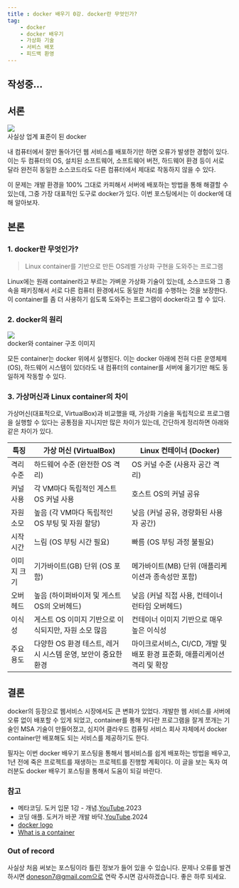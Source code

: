 ```yaml
---
title : docker 배우기 0강. docker란 무엇인가?
tag:
    - docker
    - docker 배우기
    - 가상화 기술
    - 서비스 배포
    - 피드백 환영
---
```


## 작성중...


## 서론

<div class="card mb-3">
    <img class="card-img-top" src="https://i.namu.wiki/i/We8eAU4H5r63cQaif1PXCWc3jFJ1pYMekix1_qlgnkzfyeHj1W4D8mppFL8s-pt0uHkPMWNxwTwJlhhEtTgUWeIxSQcAXVd31Gz83qmF58VDSLjAikYkKj0LGeR8eCqbuCgwwdMbbbjvEyVSmbEE1A.svg"/>
    <div class="card-body bg-light">
        <div class="card-text">
            사실상 업계 표준이 된 docker
        </div>
    </div>
</div>

내 컴퓨터에서 잘만 돌아가던 웹 서비스를 배포하기만 하면 오류가 발생한 경험이 있다. 이는 두 컴퓨터의 OS, 설치된 소프트웨어, 소프트웨어 버전, 하드웨어 환경 등이 서로 달라 완전히 동일한 소스코드라도 다른 컴퓨터에서 제대로 작동하지 않을 수 있다.

이 문제는 개발 환경을 100% 그대로 카피해서 서버에 배포하는 방법을 통해 해결할 수 있는데, 그중 가장 대표적인 도구로 docker가 있다. 이번 포스팅에서는 이 docker에 대해 알아보자.

## 본론

### 1. docker란 무엇인가?

> Linux container를 기반으로 만든 OS레벨 가상화 구현을 도와주는 프로그램

Linux에는 원래 container라고 부르는 가벼운 가상화 기술이 있는데, 소스코드와 그 종속을 패키징해서 서로 다른 컴퓨터 환경에서도 동일한 처리를 수행하는 것을 보장한다. 이 container를 좀 더 사용하기 쉽도록 도와주는 프로그램이 docker라고 할 수 있다.

### 2. docker의 원리

<div class="card mb-3">
    <img class="card-img-top" src="https://www.docker.com/app/uploads/2021/11/container-what-is-container-1110x961.png"/>
    <div class="card-body bg-light">
        <div class="card-text">
            docker와 container 구조 이미지
        </div>
    </div>
</div>

모든 container는 docker 위에서 실행된다. 이는 docker 아래에 전혀 다른 운영체제(OS), 하드웨어 시스템이 있더라도 내 컴퓨터의 container를 서버에 옮기기만 해도 동일하게 작동할 수 있다.

### 3. 가상머신과 Linux container의 차이

가상머신(대표적으로, VirtualBox)과 비교했을 때, 가상화 기술을 독립적으로 프로그램을 실행할 수 있다는 공통점을 지니지만 많은 차이가 있는데, 간단하게 정리하면 아래와 같은 차이가 있다.

| 특징     | 가상 머신 (VirtualBox)                    | Linux 컨테이너 (Docker)                            |
| ------ | ------------------------------------- | ---------------------------------------------- |
| 격리 수준  | 하드웨어 수준 (완전한 OS 격리)                   | OS 커널 수준 (사용자 공간 격리)                           |
| 커널 사용  | 각 VM마다 독립적인 게스트 OS 커널 사용              | 호스트 OS의 커널 공유                                  |
| 자원 소모  | 높음 (각 VM마다 독립적인 OS 부팅 및 자원 할당)        | 낮음 (커널 공유, 경량화된 사용자 공간)                        |
| 시작 시간  | 느림 (OS 부팅 시간 필요)                      | 빠름 (OS 부팅 과정 불필요)                              |
| 이미지 크기 | 기가바이트(GB) 단위 (OS 포함)                  | 메가바이트(MB) 단위 (애플리케이션과 종속성만 포함)                 |
| 오버헤드   | 높음 (하이퍼바이저 및 게스트 OS의 오버헤드)            | 낮음 (커널 직접 사용, 컨테이너 런타임 오버헤드)                   |
| 이식성    | 게스트 OS 이미지 기반으로 이식되지만, 자원 소모 많음       | 컨테이너 이미지 기반으로 매우 높은 이식성                        |
| 주요 용도  | 다양한 OS 환경 테스트, 레거시 시스템 운영, 보안이 중요한 환경 | 마이크로서비스, CI/CD, 개발 및 배포 환경 표준화, 애플리케이션 격리 및 확장 |

## 결론

docker의 등장으로 웹서비스 시장에서도 큰 변화가 있었다. 개발한 웹 서비스를 서버에 오류 없이 배포할 수 있게 되었고, container를 통해 커다란 프로그램을 잘게 쪼개는 기술인 MSA 기술이 만들어졌고, 심지어 클라우드 컴퓨팅 서비스 회사 자체에서 docker container만 배포해도 되는 서비스를 제공하기도 한다.

필자는 이번 docker 배우기 포스팅을 통해서 웹서비스를 쉽게 배포하는 방법을 배우고, 1년 전에 죽은 프로젝트를 재생하는 프로젝트를 진행할 계획이다. 이 글을 보는 독자 여러분도 docker 배우기 포스팅을 통해서 도움이 되길 바란다.

### 참고

* 메타코딩. 도커 입문 1강 - 개념.[YouTube](https://youtu.be/BivQIVzsiTM?si=R5IHde3-KE2dgRd9).2023
* 코딩 애플. 도커가 바꾼 개발 바닥.[YouTube](https://youtu.be/e0koWWAmXSk?si=imUwo0ciN9DUzlIH).2024
* [docker logo](https://www.docker.com/company/newsroom/media-resources/)
* [What is a container](https://www.docker.com/resources/what-container/)

### Out of record

사실상 처음 써보는 포스팅이라 틀린 정보가 들어 있을 수 있습니다. 문제나 오류를 발견하시면 doneson7@gmail.com으로 연락 주시면 감사하겠습니다. 좋은 하루 되세요.